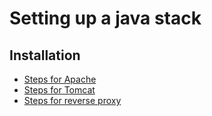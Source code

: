 # Setting up a java stack
## Installation
* [Steps for Apache](https://www.digitalocean.com/community/tutorials/how-to-install-linux-apache-mysql-php-lamp-stack-on-centos-6)
* [Steps for Tomcat](https://www.digitalocean.com/community/tutorials/how-to-install-apache-tomcat-8-on-centos-7)
* [Steps for reverse proxy](https://www.digitalocean.com/community/tutorials/how-to-use-apache-as-a-reverse-proxy-with-mod_proxy-on-centos-7)
